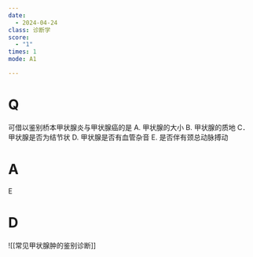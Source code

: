 ```yaml
---
date:
  - 2024-04-24
class: 诊断学
score:
  - "1"
times: 1
mode: A1

---
```



# Q
可借以鉴别桥本甲状腺炎与甲状腺癌的是
A. 甲状腺的大小 B. 甲状腺的质地
C．甲状腺是否为结节状 D. 甲状腺是否有血管杂音
E. 是否伴有颈总动脉搏动

# A

E



# D
![[常见甲状腺肿的鉴别诊断]]